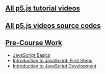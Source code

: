 ## **[All p5.js tutorial videos](Shiffman-p5js-videos/All-p5js-tutorial-videos/README.md)**

## **[All p5.js videos source codes](./Shiffman-p5js-videos/p5js-videos-source-codes/)**

## [Pre-Course Work](https://www.bloomtech.com/precourse#curriculum)
-   [JavaScript Basics](https://www.coursera.org/learn/javascript-basics?specialization=javascript-beginner)
-   [Introduction to JavaScript: First Steps](https://www.educative.io/courses/introduction-to-javascript-first-steps)
-   [Introduction to JavaScript Development](https://www.udemy.com/course/refactoru-intro-js/)